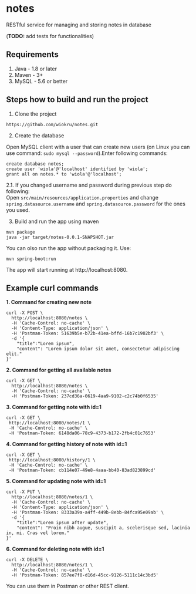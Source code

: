# notes
RESTful service for managing and storing notes in database

(**TODO:** add tests for functionalities)

## Requirements
1. Java - 1.8 or later
2. Maven - 3+
3. MySQL - 5.6 or better

## Steps how to build and run the project

1. Clone the project
```
https://github.com/wiokru/notes.git
```
2. Create the database

Open MySQL client with a user that can create new users (on Linux you can use command:
`sudo mysql --password`).Enter following commands: 
```
create database notes;
create user 'wiola'@'localhost' identified by 'wiola';
grant all on notes.* to 'wiola'@'localhost';
```
   2.1. If you changed username and password during previous step do following:		
   Open `src/main/resources/application.properties` and change `spring.datasource.username`
   and `spring.datasource.password` for the ones you used.
   
3. Build and run the app using maven
```
mvn package
java -jar target/notes-0.0.1-SNAPSHOT.jar
```
You can olso run the app without packaging it. Use:
```
mvn spring-boot:run
```

The app will start running at http://localhost:8080.

## Example curl commands

**1. Command for creating new note**
```curl
curl -X POST \
  http://localhost:8080/notes \
  -H 'Cache-Control: no-cache' \
  -H 'Content-Type: application/json' \
  -H 'Postman-Token: 51639b5e-b72b-41ea-bffd-16b7c1902bf3' \
  -d '{
	"title":"Lorem ipsum",
	"content": "Lorem ipsum dolor sit amet, consectetur adipiscing elit."
}'
```

**2. Command for getting all available notes**

```curl
curl -X GET \
  http://localhost:8080/notes \
  -H 'Cache-Control: no-cache' \
  -H 'Postman-Token: 237cd36a-0619-4aa9-9102-c2c74b0f6535'
  ```
  
**3. Command for getting note with id=1**
 
 ```curl
 curl -X GET \
  http://localhost:8080/notes/1 \
  -H 'Cache-Control: no-cache' \
  -H 'Postman-Token: 6148da06-78c9-4373-b172-2fb4c01c7653'
 ```
 
 **4. Command for getting history of note with id=1**
 
 ```curl 
 curl -X GET \
  http://localhost:8080/history/1 \
  -H 'Cache-Control: no-cache' \
  -H 'Postman-Token: cb114e07-49e8-4aaa-bb40-83ad823899cd'
  ```
  
**5. Command for updating note with id=1**

```curl
curl -X PUT \
  http://localhost:8080/notes/1 \
  -H 'Cache-Control: no-cache' \
  -H 'Content-Type: application/json' \
  -H 'Postman-Token: 8333a39a-a4ff-449b-8ebb-84fca95e09ab' \
  -d '{
	"title":"Lorem ipsum after update",
	"content": "Proin nibh augue, suscipit a, scelerisque sed, lacinia in, mi. Cras vel lorem."
}'
```

**6. Command for deleting note with id=1**

```curl
curl -X DELETE \
  http://localhost:8080/notes/1 \
  -H 'Cache-Control: no-cache' \
  -H 'Postman-Token: 857ee7f8-d16d-45cc-9126-5111c14c3bd5'
  ```
  You can use them in Postman or other REST client.
